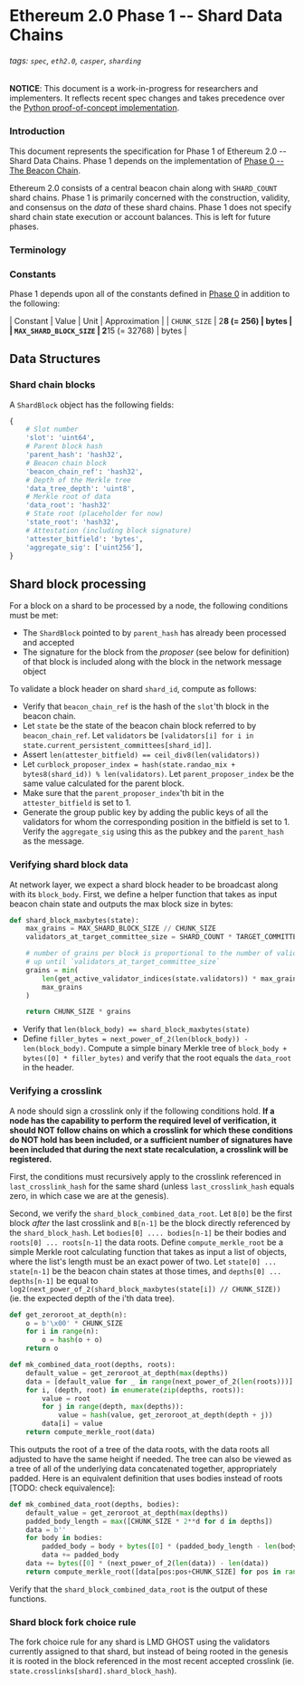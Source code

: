 # Ethereum 2.0 Phase 1 -- Shard Data Chains

###### tags: `spec`, `eth2.0`, `casper`, `sharding`

**NOTICE**: This document is a work-in-progress for researchers and implementers. It reflects recent spec changes and takes precedence over the [Python proof-of-concept implementation](https://github.com/ethereum/beacon_chain).

### Introduction

This document represents the specification for Phase 1 of Ethereum 2.0 -- Shard Data Chains. Phase 1 depends on the implementation of [Phase 0 -- The Beacon Chain](0_beacon-chain.md).

Ethereum 2.0 consists of a central beacon chain along with `SHARD_COUNT` shard chains. Phase 1 is primarily concerned with the construction, validity, and consensus on the _data_ of these shard chains. Phase 1 does not specify shard chain state execution or account balances. This is left for future phases.

### Terminology

### Constants

Phase 1 depends upon all of the constants defined in [Phase 0](0_beacon-chain.md#constants) in addition to the following:

| Constant | Value | Unit | Approximation |
| `CHUNK_SIZE` | 2**8 (= 256) | bytes |
| `MAX_SHARD_BLOCK_SIZE` | 2**15 (= 32768) | bytes |

## Data Structures

### Shard chain blocks

A `ShardBlock` object has the following fields:

```python
{
    # Slot number
    'slot': 'uint64',
    # Parent block hash
    'parent_hash': 'hash32',
    # Beacon chain block
    'beacon_chain_ref': 'hash32',
    # Depth of the Merkle tree
    'data_tree_depth': 'uint8',
    # Merkle root of data
    'data_root': 'hash32'
    # State root (placeholder for now)
    'state_root': 'hash32',
    # Attestation (including block signature)
    'attester_bitfield': 'bytes',
    'aggregate_sig': ['uint256'],
}
```

## Shard block processing

For a block on a shard to be processed by a node, the following conditions must be met:

* The `ShardBlock` pointed to by `parent_hash` has already been processed and accepted
* The signature for the block from the _proposer_ (see below for definition) of that block is included along with the block in the network message object

To validate a block header on shard `shard_id`, compute as follows:

* Verify that `beacon_chain_ref` is the hash of the `slot`'th block in the beacon chain.
* Let `state` be the state of the beacon chain block referred to by `beacon_chain_ref`. Let `validators` be `[validators[i] for i in state.current_persistent_committees[shard_id]]`.
* Assert `len(attester_bitfield) == ceil_div8(len(validators))`
* Let `curblock_proposer_index = hash(state.randao_mix + bytes8(shard_id)) % len(validators)`. Let `parent_proposer_index` be the same value calculated for the parent block.
* Make sure that the `parent_proposer_index`'th bit in the `attester_bitfield` is set to 1.
* Generate the group public key by adding the public keys of all the validators for whom the corresponding position in the bitfield is set to 1. Verify the `aggregate_sig` using this as the pubkey and the `parent_hash` as the message.

### Verifying shard block data

At network layer, we expect a shard block header to be broadcast along with its `block_body`. First, we define a helper function that takes as input beacon chain state and outputs the max block size in bytes:

```python
def shard_block_maxbytes(state):
    max_grains = MAX_SHARD_BLOCK_SIZE // CHUNK_SIZE
    validators_at_target_committee_size = SHARD_COUNT * TARGET_COMMITTEE_SIZE

    # number of grains per block is proportional to the number of validators
    # up until `validators_at_target_committee_size`
    grains = min(
        len(get_active_validator_indices(state.validators)) * max_grains // validators_at_target_committee_size,
        max_grains
    )

    return CHUNK_SIZE * grains
```

* Verify that `len(block_body) == shard_block_maxbytes(state)`
* Define `filler_bytes = next_power_of_2(len(block_body)) - len(block_body)`. Compute a simple binary Merkle tree of `block_body + bytes([0] * filler_bytes)` and verify that the root equals the `data_root` in the header.

### Verifying a crosslink

A node should sign a crosslink only if the following conditions hold. **If a node has the capability to perform the required level of verification, it should NOT follow chains on which a crosslink for which these conditions do NOT hold has been included, or a sufficient number of signatures have been included that during the next state recalculation, a crosslink will be registered.**

First, the conditions must recursively apply to the crosslink referenced in `last_crosslink_hash` for the same shard (unless `last_crosslink_hash` equals zero, in which case we are at the genesis).

Second, we verify the `shard_block_combined_data_root`. Let `B[0]` be the first block _after_ the last crosslink and `B[n-1]` be the block directly referenced by the `shard_block_hash`. Let `bodies[0] .... bodies[n-1]` be their bodies and `roots[0] ... roots[n-1]` the data roots. Define `compute_merkle_root` be a simple Merkle root calculating function that takes as input a list of objects, where the list's length must be an exact power of two. Let `state[0] ... state[n-1]` be the beacon chain states at those times, and `depths[0] ... depths[n-1]` be equal to `log2(next_power_of_2(shard_block_maxbytes(state[i]) // CHUNK_SIZE))` (ie. the expected depth of the i'th data tree).

```python
def get_zeroroot_at_depth(n):
    o = b'\x00' * CHUNK_SIZE
    for i in range(n):
        o = hash(o + o)
    return o

def mk_combined_data_root(depths, roots):
    default_value = get_zeroroot_at_depth(max(depths))
    data = [default_value for _ in range(next_power_of_2(len(roots)))]
    for i, (depth, root) in enumerate(zip(depths, roots)):
        value = root
        for j in range(depth, max(depths)):
            value = hash(value, get_zeroroot_at_depth(depth + j))
        data[i] = value
    return compute_merkle_root(data)
```

This outputs the root of a tree of the data roots, with the data roots all adjusted to have the same height if needed. The tree can also be viewed as a tree of all of the underlying data concatenated together, appropriately padded. Here is an equivalent definition that uses bodies instead of roots [TODO: check equivalence]:

```python
def mk_combined_data_root(depths, bodies):
    default_value = get_zeroroot_at_depth(max(depths))
    padded_body_length = max([CHUNK_SIZE * 2**d for d in depths])
    data = b''
    for body in bodies:
        padded_body = body + bytes([0] * (padded_body_length - len(body)))
        data += padded_body
    data += bytes([0] * (next_power_of_2(len(data)) - len(data))
    return compute_merkle_root([data[pos:pos+CHUNK_SIZE] for pos in range(0, len(data), CHUNK_SIZE)])
```

Verify that the `shard_block_combined_data_root` is the output of these functions.

### Shard block fork choice rule

The fork choice rule for any shard is LMD GHOST using the validators currently assigned to that shard, but instead of being rooted in the genesis it is rooted in the block referenced in the most recent accepted crosslink (ie. `state.crosslinks[shard].shard_block_hash`).
